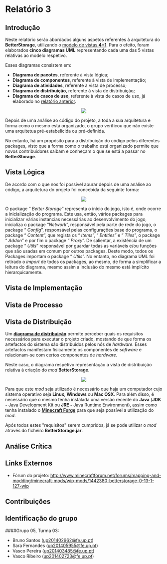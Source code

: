 # Relatório 3


## Introdução

Neste relatório serão abordados alguns aspetos referentes à arquitetura do **BetterStorage**, utilizando o [modelo de vistas **4+1**](https://es.wikipedia.org/wiki/Modelo_de_Vistas_de_Arquitectura_4%2B1).
Para o efeito, foram elaborados **cinco diagramas UML** representando cada uma das 5 vistas relativas ao modelo respetivo.

Esses diagramas consistem em:
- **Diagrama de pacotes**, referente à vista lógica;
- **Diagrama de componentes**, referente à vista de implementação;
- **Diagrama de atividades**, referente à vista de processo;
- **Diagrama de distribuição**, referente à vista de distribuição;
- **Diagrama de casos de uso**, referente à vista de casos de uso, já elaborado no [relatório anterior](https://github.com/VascoUP/BetterStorage/blob/master/ESOF-docs/Relat%C3%B3rio-2.md).


<p align="center">
  <img src="https://github.com/VascoUP/BetterStorage/blob/master/ESOF-docs/resources/4+1.gif">
</p>


Depois de uma análise ao código do projeto, a toda a sua arquitetura e forma como o mesmo está organizado, o grupo verificou que não existe uma arquitetua pré-estabelicida ou pré-definida.

No entanto, há um propósito para a distribuição do código pelos diferentes packages, visto que a forma como o trabalho está organizado permite que novos contribuidores saibam e conheçam o que se está a passar no **BetterStorage**.


## Vista Lógica

De acordo com o que nos foi possível apurar depois de uma análise ao código, a arquitetura do projeto foi concebida da seguinte forma:

<p align="center">
  <img src="https://github.com/VascoUP/BetterStorage/blob/master/ESOF-docs/resources/Package%20Diagram.png">
</p>

O package “ *Better Storage*” representa o início do jogo, isto é, onde ocorre a inicialização do programa. Este usa, então, vários packages para inicializar várias instancias necessárias ao desenvolvimento do jogo, inicializa o package “*Network*”, responsável pela parte de rede do jogo, o package “ *Config*”, responsável pelas configurações base do programa, o package “ *Content*”, que regista os “ *Items*”, “ *Entities*” e “ *Tiles*”, o package “ *Addon*” e por fim o package “ *Proxy*”. 
De salientar, a existência de um package “ *Utils*” responsável por guardar todas as variáveis e/ou funções que são usadas em comum por outros packages. Deste modo, todos os Packages importam o package “ *Utils*”. No entanto, no diagrama UML foi retirado o *import* de todos os packages, ao mesmo, de forma a simplificar a leitura do diagrama, mesmo assim a inclusão do mesmo está implícito hierarquicamente.



## Vista de Implementação


## Vista de Processo


## Vista de Distribuição

Um [**diagrama de distribuição**](https://en.wikipedia.org/wiki/Deployment_diagram) permite perceber quais os requisitos necessários para executar o projeto criado, mostando de que forma os artefactos do sistema são distribuídos pelos nós de *hardware*. Esses artefactos manifestam fisicamente os componentes de *software* e relacionam-se com certos componentes de *hardware*.

Neste caso, o diagrama respetivo representação a vista de distribuição relativa à criação do *mod* **BetterStorage**.


<p align="center">
  <img src="https://github.com/VascoUP/BetterStorage/blob/master/ESOF-docs/resources/Deployment_Model.png">
</p>


Para que este *mod* seja utilizado é necessário que haja um computador cujo sistema operativo seja **Linux**, **Windows** ou **Mac OSX**. Para além disso, é necessário que o mesmo tenha instalada uma versão recente do **Java** (**JDK -** Java Development Kit ou **JRE -** Java Runtime Environment), assim como tenha instalado o [**Minecraft Forge**](https://files.minecraftforge.net/) para que seja possível a utilização do *mod*.

Após todos estes "requisitos" serem cumpridos, já se pode utilizar o *mod* através do ficheiro **BetterStorage.jar**.


## Análise Crítica


## Links Externos

- Fórum do projeto: http://www.minecraftforum.net/forums/mapping-and-modding/minecraft-mods/wip-mods/1442380-betterstorage-0-13-1-127-wip


## Contribuições


## Identificação do grupo

####Grupo 05, Turma 03:


-	Bruno Santos (up201402962@fe.up.pt)
-	Sara Fernandes (up201405955@fe.up.pt)
-	Vasco Pereira (up201403485@fe.up.pt)
-	Vasco Ribeiro (up201402723@fe.up.pt)
